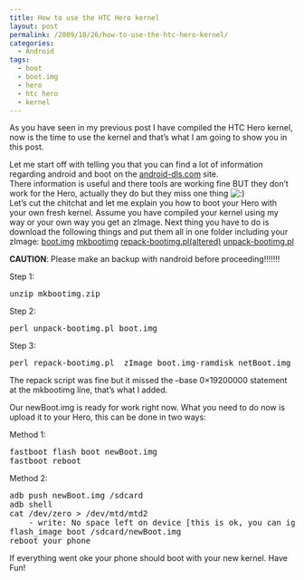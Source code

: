```yaml
---
title: How to use the HTC Hero kernel
layout: post
permalink: /2009/10/26/how-to-use-the-htc-hero-kernel/
categories:
  - Android
tags:
  - boot
  - boot.img
  - hero
  - htc hero
  - kernel
---
```

As you have seen in my previous post I have compiled the HTC Hero kernel, now is the time to use the kernel and that&#8217;s what I am going to show you in this post.<!--more-->

  
Let me start off with telling you that you can find a lot of information regarding android and boot on the [android-dls.com][1] site.  
There information is useful and there tools are working fine BUT they don&#8217;t work for the Hero, actually they do but they miss one thing <img src='http://blog.coralic.nl/wp-includes/images/smilies/icon_smile.gif' alt=':)' class='wp-smiley' />  
Let&#8217;s cut the chitchat and let me explain you how to boot your Hero with your own fresh kernel. Assume you have compiled your kernel using my way or your own way you get an zImage. Next thing you have to do is download the following things and put them all in one folder including your zImage: [boot.img][2] [mkbootimg][3] [repack-bootimg.pl(altered)][4] [unpack-bootimg.pl][5]

**CAUTION**: Please make an backup with nandroid before proceeding!!!!!!!

Step 1:

<pre>unzip mkbootimg.zip
</pre>

Step 2:

<pre>perl unpack-bootimg.pl boot.img
</pre>

Step 3:

<pre>perl repack-bootimg.pl  zImage boot.img-ramdisk netBoot.img
</pre>

The repack script was fine but it missed the &#8211;base 0&#215;19200000 statement at the mkbootimg line, that&#8217;s what I added.

Our newBoot.img is ready for work right now. What you need to do now is upload it to your Hero, this can be done in two ways:

Method 1:

<pre>fastboot flash boot newBoot.img
fastboot reboot
</pre>

Method 2:

<pre>adb push newBoot.img /sdcard
adb shell
cat /dev/zero &gt; /dev/mtd/mtd2
	- write: No space left on device [this is ok, you can ignore]
flash_image boot /sdcard/newBoot.img
reboot your phone
</pre>

If everything went oke your phone should boot with your new kernel. Have Fun!

 [1]: http://android-dls.com/wiki/index.php?title=HOWTO:_Unpack%2C_Edit%2C_and_Re-Pack_Boot_Images
 [2]: http://files.coralic.nl/boot.img
 [3]: http://files.coralic.nl/mkbootimg.zip
 [4]: http://files.coralic.nl/repack-bootimg.pl
 [5]: http://files.coralic.nl/unpack-bootimg.pl
